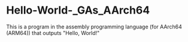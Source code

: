 # Hello-World-_GAs_AArch64
This is a program in the assembly programming language (for AArch64 (ARM64)) that outputs "Hello, World!"
